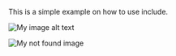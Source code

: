 This is a simple example on how to use include.

![My image alt text](media://logo.png)

![My not found image](media://VOID.png)
